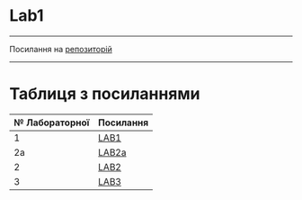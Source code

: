 # Lab1
---

Посилання на [репозиторій](https://github.com/YatsynychRoman/devops_course)

---
# Таблиця з посиланнями
|№ Лабораторної|Посилання|
|---|---|
|1|[LAB1](https://github.com/YatsynychRoman/devops_course/tree/master/Lab%201)|
|2a|[LAB2a](https://github.com/YatsynychRoman/devops_course/tree/master/Lab%202a)|
|2|[LAB2](https://github.com/YatsynychRoman/devops_course/tree/master/Lab%202)|
|3|[LAB3](https://github.com/YatsynychRoman/devops_course/tree/master/Lab%203)|
